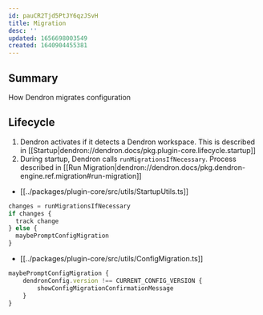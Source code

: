 ```yaml
---
id: pauCR2Tjd5PtJY6qzJSvH
title: Migration
desc: ''
updated: 1656698003549
created: 1640904455381
---
```


## Summary

How Dendron migrates configuration

## Lifecycle

1. Dendron activates if it detects a Dendron workspace. This is described in [[Startup|dendron://dendron.docs/pkg.plugin-core.lifecycle.startup]]
1. During startup, Dendron calls `runMigrationsIfNecessary`. Process described in [[Run Migration|dendron://dendron.docs/pkg.dendron-engine.ref.migration#run-migration]]



- [[../packages/plugin-core/src/utils/StartupUtils.ts]]
```ts
changes = runMigrationsIfNecessary
if changes { 
  track change
} else {
  maybePromptConfigMigration
}
```

- [[../packages/plugin-core/src/utils/ConfigMigration.ts]]
```ts
maybePromptConfigMigration {
    dendronConfig.version !== CURRENT_CONFIG_VERSION {
        showConfigMigrationConfirmationMessage
    }
}
```
